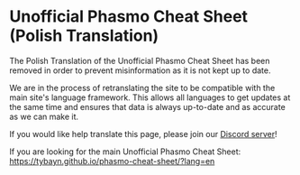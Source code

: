 # Unofficial Phasmo Cheat Sheet (Polish Translation)

The Polish Translation of the Unofficial Phasmo Cheat Sheet has been removed in order to prevent misinformation as it is not kept up to date.

We are in the process of retranslating the site to be compatible with the main site's language framework. This allows all languages to get updates at the same time and ensures that data is always up-to-date and as accurate as we can make it.

If you would like help translate this page, please join our [Discord server](https://discord.gg/afpvC7Bf7Y)!

If you are looking for the main Unofficial Phasmo Cheat Sheet:
https://tybayn.github.io/phasmo-cheat-sheet/?lang=en